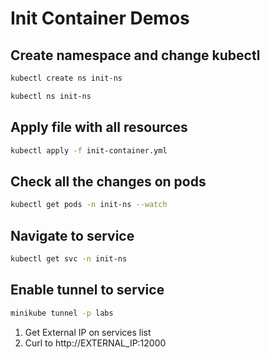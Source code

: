 # Init Container Demos

## Create namespace and change kubectl

```bash
kubectl create ns init-ns

kubectl ns init-ns
```

## Apply file with all resources

```bash
kubectl apply -f init-container.yml
```

## Check all the changes on pods

```bash
kubectl get pods -n init-ns --watch
```

## Navigate to service

```bash
kubectl get svc -n init-ns
```

## Enable tunnel to service

```bash
minikube tunnel -p labs
```

1. Get External IP on services list
2. Curl to http://EXTERNAL_IP:12000
